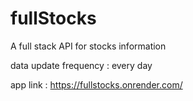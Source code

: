 # fullStocks
A full stack API for stocks information

data update frequency : every day

app link : https://fullstocks.onrender.com/
